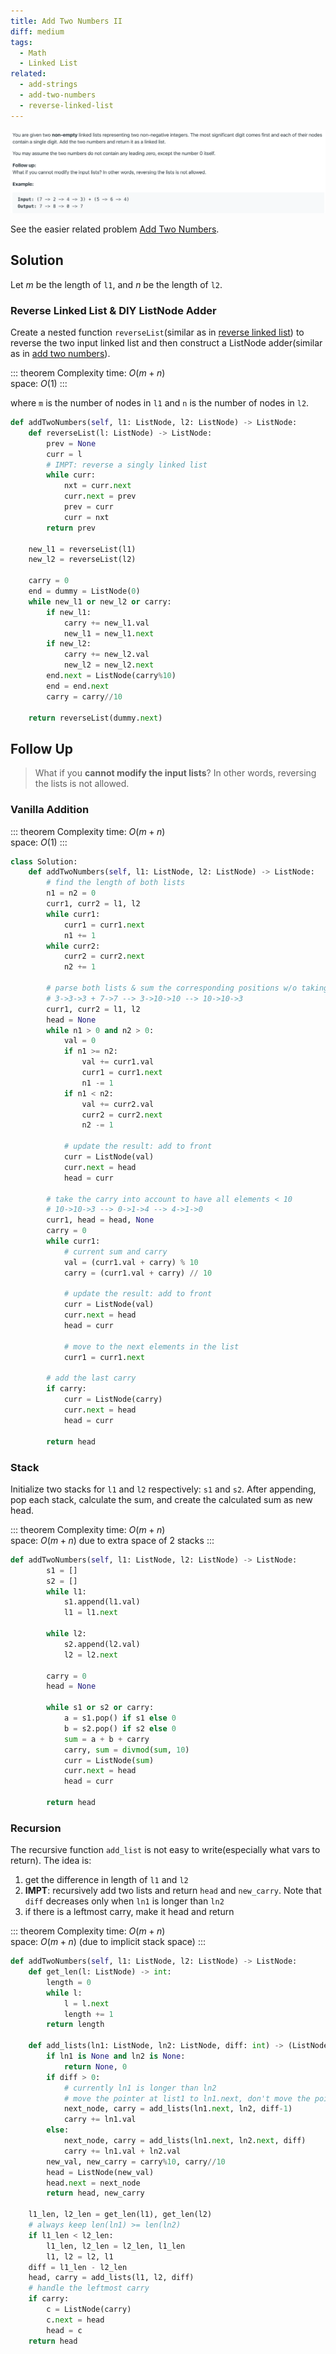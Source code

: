 ```yaml
---
title: Add Two Numbers II
diff: medium
tags:
  - Math
  - Linked List
related:
  - add-strings
  - add-two-numbers
  - reverse-linked-list
---
```


<img class="medium-zoom" src="/algo/add-two-numbers-ii.png" alt="https://leetcode.com/problems/add-two-numbers-ii">

See the easier related problem [Add Two Numbers](add_two_numbers).

## Solution

Let $m$ be the length of `l1`, and $n$ be the length of `l2`.

### Reverse Linked List & DIY ListNode Adder

Create a nested function `reverseList`(similar as in [reverse linked list](reverse-linked-list)) to reverse the two input linked list and then construct a ListNode adder(similar as in [add two numbers](add-two-numbers)).

::: theorem Complexity
time: $O(m + n)$  
space: $O(1)$
:::

where `m` is the number of nodes in `l1` and `n` is the number of nodes in `l2`.

```py
def addTwoNumbers(self, l1: ListNode, l2: ListNode) -> ListNode:
    def reverseList(l: ListNode) -> ListNode:
        prev = None
        curr = l
        # IMPT: reverse a singly linked list
        while curr:
            nxt = curr.next
            curr.next = prev
            prev = curr
            curr = nxt
        return prev

    new_l1 = reverseList(l1)
    new_l2 = reverseList(l2)

    carry = 0
    end = dummy = ListNode(0)
    while new_l1 or new_l2 or carry:
        if new_l1:
            carry += new_l1.val
            new_l1 = new_l1.next
        if new_l2:
            carry += new_l2.val
            new_l2 = new_l2.next
        end.next = ListNode(carry%10)
        end = end.next
        carry = carry//10

    return reverseList(dummy.next)
```

## Follow Up

> What if you **cannot modify the input lists**? In other words, reversing the lists is not allowed.

### Vanilla Addition

::: theorem Complexity
time: $O(m + n)$  
space: $O(1)$
:::

```py
class Solution:
    def addTwoNumbers(self, l1: ListNode, l2: ListNode) -> ListNode:
        # find the length of both lists
        n1 = n2 = 0
        curr1, curr2 = l1, l2
        while curr1:
            curr1 = curr1.next
            n1 += 1
        while curr2:
            curr2 = curr2.next
            n2 += 1

        # parse both lists & sum the corresponding positions w/o taking carry into account
        # 3->3->3 + 7->7 --> 3->10->10 --> 10->10->3
        curr1, curr2 = l1, l2
        head = None
        while n1 > 0 and n2 > 0:
            val = 0
            if n1 >= n2:
                val += curr1.val
                curr1 = curr1.next
                n1 -= 1
            if n1 < n2:
                val += curr2.val
                curr2 = curr2.next
                n2 -= 1

            # update the result: add to front
            curr = ListNode(val)
            curr.next = head
            head = curr

        # take the carry into account to have all elements < 10
        # 10->10->3 --> 0->1->4 --> 4->1->0
        curr1, head = head, None
        carry = 0
        while curr1:
            # current sum and carry
            val = (curr1.val + carry) % 10
            carry = (curr1.val + carry) // 10

            # update the result: add to front
            curr = ListNode(val)
            curr.next = head
            head = curr

            # move to the next elements in the list
            curr1 = curr1.next

        # add the last carry
        if carry:
            curr = ListNode(carry)
            curr.next = head
            head = curr

        return head
```

### Stack

Initialize two stacks for `l1` and `l2` respectively: `s1` and `s2`. After appending, pop each stack, calculate the sum, and create the calculated sum as new head.

::: theorem Complexity
time: $O(m + n)$  
space: $O(m + n)$ due to extra space of 2 stacks
:::

```py
def addTwoNumbers(self, l1: ListNode, l2: ListNode) -> ListNode:
        s1 = []
        s2 = []
        while l1:
            s1.append(l1.val)
            l1 = l1.next

        while l2:
            s2.append(l2.val)
            l2 = l2.next

        carry = 0
        head = None

        while s1 or s2 or carry:
            a = s1.pop() if s1 else 0
            b = s2.pop() if s2 else 0
            sum = a + b + carry
            carry, sum = divmod(sum, 10)
            curr = ListNode(sum)
            curr.next = head
            head = curr

        return head
```

### Recursion

The recursive function `add_list` is not easy to write(especially what vars to return). The idea is:

1. get the difference in length of `l1` and `l2`
2. **IMPT**: recursively add two lists and return `head` and `new_carry`. Note that `diff` decreases only when `ln1` is longer than `ln2`
3. if there is a leftmost carry, make it head and return

::: theorem Complexity
time: $O(m + n)$  
space: $O(m + n)$ (due to implicit stack space)
:::

```py
def addTwoNumbers(self, l1: ListNode, l2: ListNode) -> ListNode:
    def get_len(l: ListNode) -> int:
        length = 0
        while l:
            l = l.next
            length += 1
        return length

    def add_lists(ln1: ListNode, ln2: ListNode, diff: int) -> (ListNode, int):
        if ln1 is None and ln2 is None:
            return None, 0
        if diff > 0:
            # currently ln1 is longer than ln2
            # move the pointer at list1 to ln1.next, don't move the pointer at list2
            next_node, carry = add_lists(ln1.next, ln2, diff-1)
            carry += ln1.val
        else:
            next_node, carry = add_lists(ln1.next, ln2.next, diff)
            carry += ln1.val + ln2.val
        new_val, new_carry = carry%10, carry//10
        head = ListNode(new_val)
        head.next = next_node
        return head, new_carry

    l1_len, l2_len = get_len(l1), get_len(l2)
    # always keep len(ln1) >= len(ln2)
    if l1_len < l2_len:
        l1_len, l2_len = l2_len, l1_len
        l1, l2 = l2, l1
    diff = l1_len - l2_len
    head, carry = add_lists(l1, l2, diff)
    # handle the leftmost carry
    if carry:
        c = ListNode(carry)
        c.next = head
        head = c
    return head
```
